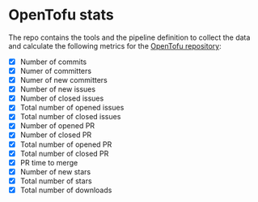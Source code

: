 # OpenTofu stats

The repo contains the tools and the pipeline definition to collect the data and calculate the following metrics for the 
[OpenTofu repository](https://github.com/opentofu/opentofu): 

- [x] Number of commits
- [x] Numer of committers
- [x] Numer of new committers
- [x] Number of new issues
- [x] Number of closed issues
- [x] Total number of opened issues
- [x] Total number of closed issues
- [x] Number of opened PR
- [x] Number of closed PR
- [x] Total number of opened PR
- [x] Total number of closed PR
- [x] PR time to merge
- [x] Number of new stars
- [x] Total number of  stars
- [x] Total number of downloads

